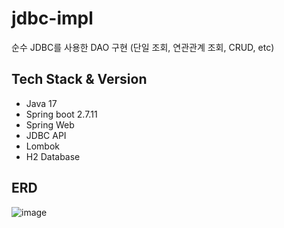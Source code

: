 # jdbc-impl
순수 JDBC를 사용한 DAO 구현 (단일 조회, 연관관계 조회, CRUD, etc)
                    
## Tech Stack & Version
- Java 17
- Spring boot 2.7.11
- Spring Web
- JDBC API
- Lombok
- H2 Database

## ERD
![image](https://user-images.githubusercontent.com/71416677/236829208-aec664e9-d05a-40db-9cbe-e5a0b5980ad7.png)


